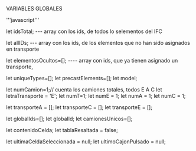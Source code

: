 
VARIABLES GLOBALES

'''javascript'''

let idsTotal; --- array con los ids, de todos lo selementos del IFC

let allIDs; --- array con los ids, de los elementos que no han sido asignados en transporte

let elementosOcultos=[]; ---- array con ids, que ya tienen asignado un transporte, 

let uniqueTypes=[];
let precastElements=[];
let model;

let numCamion=1;// cuenta los camiones totales, todos E A C
let letraTransporte = 'E';
let numT=1;
let numE = 1; 
let numA = 1;
let numC = 1;

let transporteA = [];
let transporteC = [];
let transporteE = [];


let globalIds=[];
let globalId;
let camionesUnicos=[];

let contenidoCelda;
let tablaResaltada = false;

let ultimaCeldaSeleccionada = null;
let ultimoCajonPulsado = null;